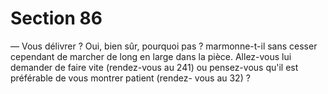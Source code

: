 # Section 86

— Vous délivrer ? Oui, bien sûr, pourquoi pas ? marmonne-t-il 
sans cesser cependant de marcher de long en large dans la pièce. 
Allez-vous lui demander de faire vite (rendez-vous au 241) ou 
pensez-vous qu'il est préférable de vous montrer patient (rendez-
vous au 32) ?
